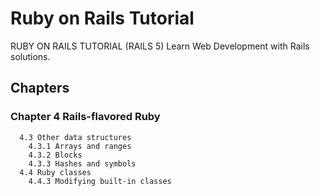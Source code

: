 # Ruby on Rails Tutorial
RUBY ON RAILS TUTORIAL (RAILS 5) Learn Web Development with Rails solutions.

## Chapters
### Chapter 4 Rails-flavored Ruby
```
  4.3 Other data structures
    4.3.1 Arrays and ranges
    4.3.2 Blocks
    4.3.3 Hashes and symbols
  4.4 Ruby classes
    4.4.3 Modifying built-in classes
```
